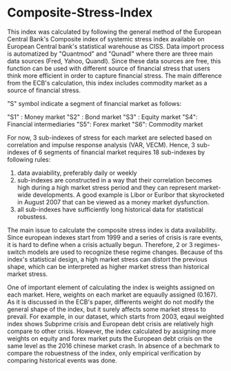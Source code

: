 # Composite-Stress-Index

This index was calculated by following the general method of the European Central Bank's Composite 
index of systemic stress index available on European Central bank's statistical warehouse as CISS. Data import
process is automatized by "Quantmod" and "Qunadl" where there are three main data sources (Fred, Yahoo, Quandl). 
Since these data sources are free, this function can be used with different source of financial stress that 
users think more efficient in order to capture financial stress. The main difference from the ECB's calculation, 
this index includes commodity market as a source of financial stress. 

"S" symbol indicate a segment of financial market as follows:

"S1" : Money market
"S2" : Bond market
"S3" : Equity market
"S4": Financial intermediaries
"S5": Forex market 
"S6": Commodity market 

For now, 3 sub-indexes of stress for each market are selected based on correlation and impulse response analysis (VAR, VECM). Hence, 3 sub-indexes of 
6 segments of financial market requires 18 sub-indexes by following rules:

1. data avaiability, preferably daily or weekly 
2. sub-indexes are constructed in a way that their correlation becomes high during a high market stress period and they can represent market-wide developments. A good example is Libor or Euribor that skyrocketed in August 2007 that can be viewed as a money market dysfunction.
3. all sub-indexes have sufficiently long historical data for statistical robustess.

The main issue to calculate the composite stress index is data availability. Since european indexes start from 1999 and a series of crisis is rare events, it is hard to define when a crisis actually begun. Therefore, 2 or 3 regimes-switch models are used to recognize these regime changes. Because of ths index's statistical design, a high market stress can distort the previous shape, which can be interpreted as higher market stress than historical market stress. 

One of important element of calculating the index is weights assigned on each market. Here, weights on each market are equaully assigned (0.167). As it is discussed in the ECB's paper, differents weight do not modify the general shape of the index, but it surely affects some market stress to prevail. For example, in our dataset, which 
starts from 2003, eqaul weighted index shows Subprime crisis and European debt crisis are relatively high compare to other crisis. However, the index calculated by assigning more weights on equity and forex market puts the European debt crisis on the same level as the 2016 chinese market crash. In absence of a bechmark to compare the robuestness of the index, only empirical verification by comparing historical events was done. 


